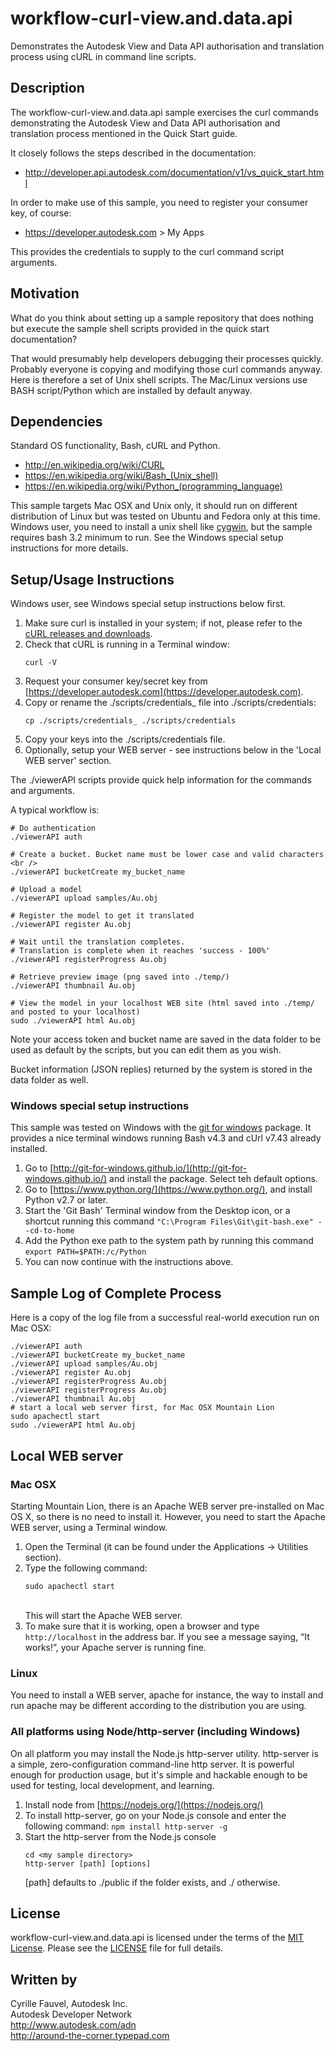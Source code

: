 # workflow-curl-view.and.data.api

Demonstrates the Autodesk View and Data API authorisation and translation process using cURL in command line scripts.


## Description

The workflow-curl-view.and.data.api sample exercises the curl commands demonstrating the Autodesk View and Data API authorisation and translation process mentioned in the Quick Start guide.

It closely follows the steps described in the documentation:
* http://developer.api.autodesk.com/documentation/v1/vs_quick_start.html

In order to make use of this sample, you need to register your consumer key, of course:
* https://developer.autodesk.com > My Apps

This provides the credentials to supply to the curl command script arguments.


## Motivation

What do you think about setting up a sample repository that does nothing but execute the sample shell scripts provided in the quick start documentation?

That would presumably help developers debugging their processes quickly. Probably everyone is copying and modifying those curl commands anyway. Here is therefore a set of Unix shell scripts. The Mac/Linux versions use BASH script/Python which are installed by default anyway.


## Dependencies

Standard OS functionality, Bash, cURL and Python.

* http://en.wikipedia.org/wiki/CURL
* https://en.wikipedia.org/wiki/Bash_(Unix_shell)
* https://en.wikipedia.org/wiki/Python_(programming_language)

This sample targets Mac OSX and Unix only, it should run on different distribution of Linux but was tested on Ubuntu and Fedora only at this time. Windows user, you need to install a unix shell like [cygwin](http://cygwin.com), but the sample requires bash 3.2 minimum to run. See the Windows special setup instructions for more details.

## Setup/Usage Instructions

Windows user, see  Windows special setup instructions below first.

  1. Make sure curl is installed in your system; if not, please refer to the
     [cURL releases and downloads](http://curl.haxx.se/download.html).
  2. Check that cURL is running in a Terminal window:<br />
     ```
     curl -V
     ```
  3. Request your consumer key/secret key from [https://developer.autodesk.com](https://developer.autodesk.com).
  4. Copy or rename the ./scripts/credentials_ file into ./scripts/credentials:<br />
     ```
     cp ./scripts/credentials_ ./scripts/credentials
     ```
  5. Copy your keys into the ./scripts/credentials file.
  6. Optionally, setup your WEB server - see instructions below in the 'Local WEB server' section.

The ./viewerAPI scripts provide quick help information for the commands and arguments.

A typical workflow is:

    # Do authentication
    ./viewerAPI auth

    # Create a bucket. Bucket name must be lower case and valid characters <br />
    ./viewerAPI bucketCreate my_bucket_name

    # Upload a model
    ./viewerAPI upload samples/Au.obj

    # Register the model to get it translated
    ./viewerAPI register Au.obj

    # Wait until the translation completes.
    # Translation is complete when it reaches 'success - 100%'
    ./viewerAPI registerProgress Au.obj

    # Retrieve preview image (png saved into ./temp/)
    ./viewerAPI thumbnail Au.obj

    # View the model in your localhost WEB site (html saved into ./temp/ and posted to your localhost)
    sudo ./viewerAPI html Au.obj

Note your access token and bucket name are saved in the data folder to be used as default by the scripts, but you can edit them as you wish.

Bucket information (JSON replies) returned by the system is stored in the data folder as well.


### Windows special setup instructions

This sample was tested on Windows with the [git for windows](http://git-for-windows.github.io/) package. It provides a nice terminal windows running Bash v4.3 and cUrl v7.43 already installed.

  1. Go to [http://git-for-windows.github.io/](http://git-for-windows.github.io/) and install the package.
     Select teh default options.
  2. Go to [https://www.python.org/](https://www.python.org/), and install Python v2.7 or later.
  3. Start the 'Git Bash' Terminal window from the Desktop icon, or a shortcut running this command
     ``` "C:\Program Files\Git\git-bash.exe" --cd-to-home ```
  4. Add the Python exe path to the system path by running this command
     ``` export PATH=$PATH:/c/Python ```
  5. You can now continue with the instructions above.


## Sample Log of Complete Process

Here is a copy of the log file from a successful real-world execution run on Mac OSX:

    ./viewerAPI auth
    ./viewerAPI bucketCreate my_bucket_name
    ./viewerAPI upload samples/Au.obj
    ./viewerAPI register Au.obj
    ./viewerAPI registerProgress Au.obj
    ./viewerAPI registerProgress Au.obj
    ./viewerAPI thumbnail Au.obj
    # start a local web server first, for Mac OSX Mountain Lion
    sudo apachectl start
    sudo ./viewerAPI html Au.obj


## Local WEB server

### Mac OSX

Starting Mountain Lion, there is an Apache WEB server pre-installed on Mac OS X, so there is no need to install it. However, you need to start the Apache WEB server, using a Terminal window.

1. Open the Terminal (it can be found under the Applications -> Utilities section).
2. Type the following command: <br />
   ```
   sudo apachectl start
   ```
   <br />This will start the Apache WEB server.
3. To make sure that it is working, open a browser and type `http://localhost` in the address bar.
   If you see a message saying, “It works!”, your Apache server is running fine.


### Linux

You need to install a WEB server, apache for instance, the way to install and run apache may be different according to the distribution you are using.


### All platforms using Node/http-server (including Windows)

On all platform you may install the Node.js http-server utility. http-server is a simple, zero-configuration command-line http server. It is powerful enough for production usage, but it's simple and hackable enough to be used for testing, local development, and learning.

  1. Install node from [https://nodejs.org/](https://nodejs.org/)
  2. To install http-server, go on your Node.js console and enter the following command:
     ```npm install http-server -g```
  3. Start the http-server from the Node.js console
     ```
     cd <my sample directory>
     http-server [path] [options]
     ```
     [path] defaults to ./public if the folder exists, and ./ otherwise.


## License

workflow-curl-view.and.data.api is licensed under the terms of the [MIT License](http://opensource.org/licenses/MIT). Please see the [LICENSE](LICENSE) file for full details.


## Written by

Cyrille Fauvel, Autodesk Inc. <br />
Autodesk Developer Network <br />
http://www.autodesk.com/adn <br />
http://around-the-corner.typepad.com <br />
